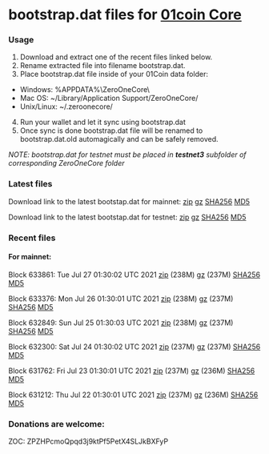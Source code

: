 # bootstrap.dat files for [01coin Core](https://01coin.io)

### Usage

1. Download and extract one of the recent files linked below.
2. Rename extracted file into filename bootstrap.dat.
3. Place bootstrap.dat file inside of your 01Coin data folder:
 - Windows: %APPDATA%\ZeroOneCore\
 - Mac OS: ~/Library/Application Support/ZeroOneCore/
 - Unix/Linux: ~/.zeroonecore/
4. Run your wallet and let it sync using bootstrap.dat
5. Once sync is done bootstrap.dat file will be renamed to bootstrap.dat.old automagically and can be safely removed.

_NOTE: bootstrap.dat for testnet must be placed in **testnet3** subfolder of corresponding ZeroOneCore folder_

### Latest files
Download link to the latest bootstap.dat for mainnet: [zip](https://files.01coin.io/mainnet/bootstrap.dat.zip) [gz](https://files.01coin.io/mainnet/bootstrap.dat.tar.gz) [SHA256](https://files.01coin.io/mainnet/sha256.txt) [MD5](https://files.01coin.io/mainnet/md5.txt)

Download link to the latest bootstap.dat for testnet: [zip](https://files.01coin.io/testnet/bootstrap.dat.zip) [gz](https://files.01coin.io/testnet/bootstrap.dat.tar.gz) [SHA256](https://files.01coin.io/testnet/sha256.txt) [MD5](https://files.01coin.io/testnet/md5.txt)

### Recent files

#### For mainnet:

Block 633861: Tue Jul 27 01:30:02 UTC 2021 [zip](https://files.01coin.io/mainnet/2021-07-27/bootstrap.dat.zip) (238M) [gz](https://files.01coin.io/mainnet/2021-07-27/bootstrap.dat.tar.gz) (237M) [SHA256](https://files.01coin.io/mainnet/2021-07-27/sha256.txt) [MD5](https://files.01coin.io/mainnet/2021-07-27/md5.txt)

Block 633376: Mon Jul 26 01:30:01 UTC 2021 [zip](https://files.01coin.io/mainnet/2021-07-26/bootstrap.dat.zip) (238M) [gz](https://files.01coin.io/mainnet/2021-07-26/bootstrap.dat.tar.gz) (237M) [SHA256](https://files.01coin.io/mainnet/2021-07-26/sha256.txt) [MD5](https://files.01coin.io/mainnet/2021-07-26/md5.txt)

Block 632849: Sun Jul 25 01:30:03 UTC 2021 [zip](https://files.01coin.io/mainnet/2021-07-25/bootstrap.dat.zip) (238M) [gz](https://files.01coin.io/mainnet/2021-07-25/bootstrap.dat.tar.gz) (237M) [SHA256](https://files.01coin.io/mainnet/2021-07-25/sha256.txt) [MD5](https://files.01coin.io/mainnet/2021-07-25/md5.txt)

Block 632300: Sat Jul 24 01:30:02 UTC 2021 [zip](https://files.01coin.io/mainnet/2021-07-24/bootstrap.dat.zip) (237M) [gz](https://files.01coin.io/mainnet/2021-07-24/bootstrap.dat.tar.gz) (237M) [SHA256](https://files.01coin.io/mainnet/2021-07-24/sha256.txt) [MD5](https://files.01coin.io/mainnet/2021-07-24/md5.txt)

Block 631762: Fri Jul 23 01:30:01 UTC 2021 [zip](https://files.01coin.io/mainnet/2021-07-23/bootstrap.dat.zip) (237M) [gz](https://files.01coin.io/mainnet/2021-07-23/bootstrap.dat.tar.gz) (236M) [SHA256](https://files.01coin.io/mainnet/2021-07-23/sha256.txt) [MD5](https://files.01coin.io/mainnet/2021-07-23/md5.txt)

Block 631212: Thu Jul 22 01:30:01 UTC 2021 [zip](https://files.01coin.io/mainnet/2021-07-22/bootstrap.dat.zip) (237M) [gz](https://files.01coin.io/mainnet/2021-07-22/bootstrap.dat.tar.gz) (236M) [SHA256](https://files.01coin.io/mainnet/2021-07-22/sha256.txt) [MD5](https://files.01coin.io/mainnet/2021-07-22/md5.txt)


### Donations are welcome:

ZOC: ZPZHPcmoQpqd3j9ktPf5PetX4SLJkBXFyP
